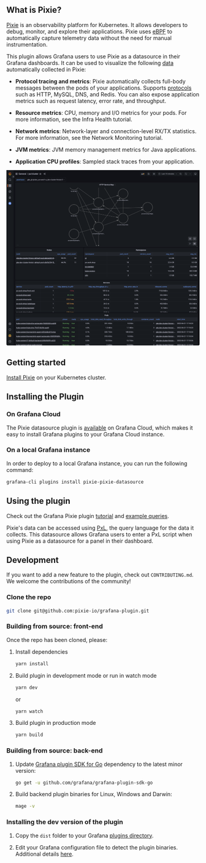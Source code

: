 ## What is Pixie?

[Pixie](https://docs.px.dev/about-pixie/what-is-pixie/) is an observability platform for Kubernetes. It allows developers to debug, monitor, and explore their applications. Pixie uses [eBPF](https://docs.px.dev/about-pixie/pixie-ebpf/) to automatically capture telemetry data without the need for manual instrumentation.

This plugin allows Grafana users to use Pixie as a datasource in their Grafana dashboards. It can be used to visualize the following [data](https://docs.px.dev/about-pixie/data-sources/) automatically collected in Pixie:

* **Protocol tracing and metrics**: Pixie automatically collects full-body messages between the pods of your applications. Supports [protocols](https://docs.px.dev/about-pixie/data-sources/#supported-protocols) such as HTTP, MySQL, DNS, and Redis. You can also expose application metrics such as request latency, error rate, and throughput.

* **Resource metrics**: CPU, memory and I/O metrics for your pods. For more information, see the Infra Health tutorial.

* **Network metrics**: Network-layer and connection-level RX/TX statistics. For more information, see the Network Monitoring tutorial.

* **JVM metrics**: JVM memory management metrics for Java applications.

* **Application CPU profiles**: Sampled stack traces from your application.

![pxCluster](https://raw.githubusercontent.com/pixie-io/grafana-plugin/master/src/img/screenshots/px-cluster-grafana.png)

## Getting started

[Install Pixie](https://docs.pixielabs.ai/installing-pixie/) on your Kubernetes cluster.

## Installing the Plugin

### On Grafana Cloud

The Pixie datasource plugin is [available](https://grafana.com/grafana/plugins/pixie-pixie-datasource/?tab=installation) on Grafana Cloud, which makes it easy to install Grafana plugins to your Grafana Cloud instance.

### On a local Grafana instance

In order to deploy to a local Grafana instance, you can run the following command:

```bash
grafana-cli plugins install pixie-pixie-datasource
```

## Using the plugin

Check out the Grafana Pixie plugin [tutorial](https://docs.px.dev/tutorials/integrations/grafana) and [example queries](https://github.com/pixie-io/grafana-plugin/tree/main/examples).

Pixie's data can be accessed using [PxL](https://docs.px.dev/reference/pxl/), the query language for the data it collects. This datasource allows Grafana users to enter a PxL script when using Pixie as a datasource for a panel in their dashboard.

## Development

If you want to add a new feature to the plugin, check out `CONTRIBUTING.md`. We welcome the contributions of the community!

### Clone the repo

```bash
git clone git@github.com:pixie-io/grafana-plugin.git
```

### Building from source: front-end

Once the repo has been cloned, please:

1. Install dependencies

   ```bash
   yarn install
   ```

2. Build plugin in development mode or run in watch mode

   ```bash
   yarn dev
   ```

   or

   ```bash
   yarn watch
   ```

3. Build plugin in production mode

   ```bash
   yarn build
   ```

### Building from source: back-end

1. Update [Grafana plugin SDK for Go](https://grafana.com/docs/grafana/latest/developers/plugins/backend/grafana-plugin-sdk-for-go/) dependency to the latest minor version:

   ```bash
   go get -u github.com/grafana/grafana-plugin-sdk-go
   ```

2. Build backend plugin binaries for Linux, Windows and Darwin:

   ```bash
   mage -v
   ```

### Installing the dev version of the plugin

1. Copy the `dist` folder to your Grafana [plugins directory](https://grafana.com/docs/grafana/latest/administration/configuration/#plugins).

2. Edit your Grafana configuration file to detect the plugin binaries. Additional details [here](https://grafana.com/docs/grafana/latest/administration/configuration/).
